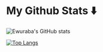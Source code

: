 # My Github Stats ⬇️

![Ewuraba's GitHub stats](https://ewuraba-github-stats.vercel.app/api?username=ewurabapotez&show_icons=true&theme=gruvbox&hide=stars,issues&count_private=true)

[![Top Langs](https://ewuraba-github-stats.vercel.app/api/top-langs/?username=ewurabapotez&langs_count=10&layout=compact)](https://github.com/ewurabapotez/my-github-stats)

